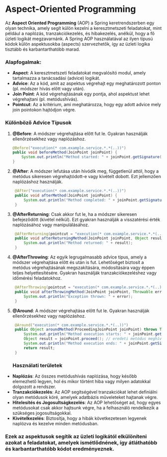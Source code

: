 # Aspect-Oriented Programming

Az **Aspect Oriented Programming** (AOP) a Spring keretrendszerben egy olyan technika, amely segít külön kezelni a keresztmetszeti feladatokat, mint például a naplózás, tranzakciókezelés, és hibakezelés, anélkül, hogy a fő üzleti logikát megzavarnánk. A Spring AOP használatával az ilyen típusú kódok külön aspektusokba (aspects) szervezhetők, így az üzleti logika tisztább és karbantarthatóbb marad.

### Alapfogalmak:
- **Aspect**: A keresztmetszeti feladatokat megvalósító modul, amely tartalmazza a tanácsadási (advice) logikát.
- **Advice**: Az a kód, amit az aspektus végrehajt egy meghatározott ponton (pl. módszer hívás előtt vagy után).
- **Join Point**: A kód végrehajtásának egy pontja, ahol aspektust lehet végrehajtani (pl. metódushívás).
- **Pointcut**: Az a kritérium, ami meghatározza, hogy egy adott advice mely join pointokon hajtódjon végre.

### Különböző Advice Típusok
1. **@Before**: A módszer végrehajtása előtt fut le. Gyakran használják ellenőrzésekhez vagy naplózáshoz.
   ```java
   @Before("execution(* com.example.service.*.*(..))")
   public void beforeMethod(JoinPoint joinPoint) {
       System.out.println("Method started: " + joinPoint.getSignature().getName());
   }
   ```
2. **@After**: A módszer lefutása után hívódik meg, függetlenül attól, hogy a metódus sikeresen végrehajtódott-e vagy kivételt dobott. Ezt jellemzően naplózáshoz használják.
   
   ```java
    @After("execution(* com.example.service.*.*(..))")
    public void afterMethod(JoinPoint joinPoint) {
        System.out.println("Method completed: " + joinPoint.getSignature().getName());
    }
   ```
4. **@AfterReturning**: Csak akkor fut le, ha a módszer sikeresen befejeződött (kivétel nélkül). Ezt gyakran használják a visszatérési érték naplózásához vagy manipulálásához.
   ```java
    @AfterReturning(pointcut = "execution(* com.example.service.*.*(..))", returning = "result")
    public void afterReturningMethod(JoinPoint joinPoint, Object result) {
        System.out.println("Method returned: " + result);
    }
   ```
5. **@AfterThrowing**: Az egyik legrugalmasabb advice típus, amely a módszer végrehajtása előtt és után is fut. Lehetőséget biztosít a metódus végrehajtásának megszakítására, módosítására vagy éppen teljes helyettesítésére. Gyakran használják tranzakciókezeléshez vagy időmérési feladatokhoz.
   ```java
    @AfterThrowing(pointcut = "execution(* com.example.service.*.*(..))", throwing = "error")
    public void afterThrowingMethod(JoinPoint joinPoint, Throwable error) {
        System.out.println("Exception thrown: " + error);
    }
   ```
6. **@Around**: A módszer végrehajtása előtt fut le. Gyakran használják ellenőrzésekhez vagy naplózáshoz.
   ```java
    @Around("execution(* com.example.service.*.*(..))")
    public Object aroundMethod(ProceedingJoinPoint joinPoint) throws Throwable {
        System.out.println("Method execution starts: " + joinPoint.getSignature().getName());
        Object result = joinPoint.proceed(); // eredeti metódus meghívása
        System.out.println("Method execution ends: " + joinPoint.getSignature().getName());
        return result;
    }
   ```

   ### Használati területek
- **Naplózás**: Az összes metódushívás naplózása, hogy később elemezhető legyen, hol és mikor történt hiba vagy milyen adatokkal dolgozott a rendszer.
- **Tranzakciókezelés**: Az AOP segítségével tranzakciókat lehet definiálni olyan metódusok köré, amelyek adatbázis műveleteket hajtanak végre.
- **Hitelesítés és Jogosultságkezelés**: Az AOP lehetőséget ad, hogy egyes metódusokat csak akkor hajtsunk végre, ha a felhasználó rendelkezik a szükséges jogosultságokkal.
- **Kivételkezelés**: Biztosítja, hogy a hibák következetesen legyenek naplózva és kezelve minden metódusban.

### Ezek az aspektusok segítik az üzleti logikától elkülöníteni azokat a feladatokat, amelyek ismétlődnének, így átláthatóbb és karbantarthatóbb kódot eredményeznek.
